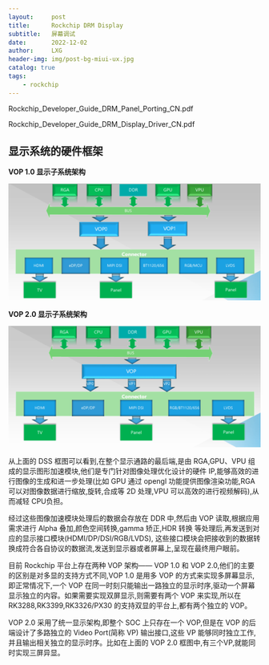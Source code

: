 ```yaml
---
layout:     post
title:      Rockchip DRM Display
subtitle:   屏幕调试
date:       2022-12-02
author:     LXG
header-img: img/post-bg-miui-ux.jpg
catalog: true
tags:
    - rockchip
---
```


Rockchip_Developer_Guide_DRM_Panel_Porting_CN.pdf

Rockchip_Developer_Guide_DRM_Display_Driver_CN.pdf

## 显示系统的硬件框架

**VOP 1.0 显示子系统架构**

![display_system](/images/rockchip/display_system.png)

**VOP 2.0 显示子系统架构**

![display_system_2](/images/rockchip/display_system_2.png)

从上面的 DSS 框图可以看到,在整个显示通路的最后端,是由 RGA,GPU、VPU 组成的显示图形加速模块,他们是专门针对图像处理优化设计的硬件 IP,能够高效的进行图像的生成和进一步处理(比如 GPU 通过 opengl 功能提供图像渲染功能,RGA 可以对图像数据进行缩放,旋转,合成等 2D 处理,VPU 可以高效的进行视频解码),从而减轻 CPU负担。

经过这些图像加速模块处理后的数据会存放在 DDR 中,然后由 VOP 读取,根据应用需求进行 Alpha 叠加,颜色空间转换,gamma 矫正,HDR 转换 等处理后,再发送到对应的显示接口模块(HDMI/DP/DSI/RGB/LVDS), 这些接口模块会把接收到的数据转换成符合各自协议的数据流,发送到显示器或者屏幕上,呈现在最终用户眼前。

目前 Rockchip 平台上存在两种 VOP 架构—— VOP 1.0 和 VOP 2.0,他们的主要的区别是对多显的支持方式不同,VOP 1.0 是用多 VOP 的方式来实现多屏幕显示,即正常情况下,一个 VOP 在同一时刻只能输出一路独立的显示时序,驱动一个屏幕显示独立的内容。如果需要实现双屏显示,则需要有两个 VOP 来实现,所以在 RK3288,RK3399,RK3326/PX30 的支持双显的平台上,都有两个独立的 VOP。

VOP 2.0 采用了统一显示架构,即整个 SOC 上只存在一个 VOP,但是在 VOP 的后端设计了多路独立的 Video Port(简称 VP) 输出接口,这些 VP 能够同时独立工作,并且输出相关独立的显示时序。比如在上面的 VOP 2.0 框图中,有三个VP,就能同时实现三屏异显。









